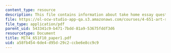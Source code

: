 ```yaml
---
content_type: resource
description: This file contains information about take home essay question.
file: https://ol-ocw-studio-app-qa.s3.amazonaws.com/courses/4-651-art-since-1940-fall-2010/a58fb4546de4d95d29c2ccbe6e8cc9c9_MIT4_651F10_paper1.pdf
file_type: application/pdf
parent_uid: 543341c9-b471-7bdd-81a9-53675fddf3d6
resourcetype: Document
title: MIT4_651F10_paper1.pdf
uid: a58fb454-6de4-d95d-29c2-ccbe6e8cc9c9
---
```

